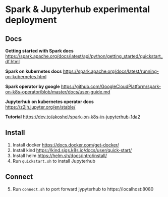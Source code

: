 # Spark & Jupyterhub experimental deployment

## Docs
**Getting started with Spark docs**
https://spark.apache.org/docs/latest/api/python/getting_started/quickstart_df.html

**Spark on kubernetes docs**
https://spark.apache.org/docs/latest/running-on-kubernetes.html

**Spark operator by google**
https://github.com/GoogleCloudPlatform/spark-on-k8s-operator/blob/master/docs/user-guide.md

**Jupyterhub on kubernetes operator docs**
https://z2jh.jupyter.org/en/stable/

**Tutorial**
https://dev.to/akoshel/spark-on-k8s-in-jupyterhub-1da2

## Install
1. Install docker
https://docs.docker.com/get-docker/
2. Install kind
https://kind.sigs.k8s.io/docs/user/quick-start/
3. Install helm
https://helm.sh/docs/intro/install/
4. Run `quickstart.sh` to install Jupyterhub

## Connect
5. Run `connect.sh` to port forward jypyterhub to https://localhost:8080

